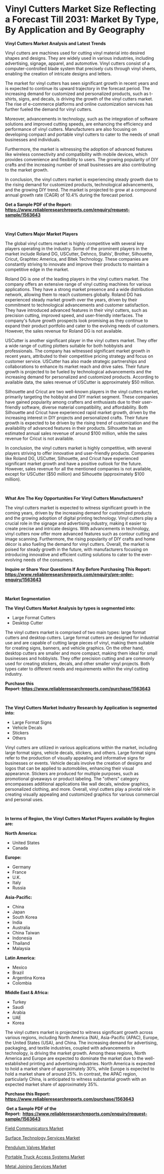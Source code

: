 <p><h1>Vinyl Cutters Market Size Reflecting a Forecast Till 2031: Market By Type, By Application and By Geography</h1></p><p><strong>Vinyl Cutters Market Analysis and Latest Trends</strong></p>
<p><p>Vinyl cutters are machines used for cutting vinyl material into desired shapes and designs. They are widely used in various industries, including advertising, signage, apparel, and automotive. Vinyl cutters consist of a computer-controlled blade system that precisely cuts through vinyl sheets, enabling the creation of intricate designs and letters.</p><p>The market for vinyl cutters has seen significant growth in recent years and is expected to continue its upward trajectory in the forecast period. The increasing demand for customized and personalized products, such as t-shirts, signs, and decals, is driving the growth of the vinyl cutters market. The rise of e-commerce platforms and online customization services has further fueled the demand for vinyl cutters.</p><p>Moreover, advancements in technology, such as the integration of software solutions and improved cutting speeds, are enhancing the efficiency and performance of vinyl cutters. Manufacturers are also focusing on developing compact and portable vinyl cutters to cater to the needs of small businesses and individuals.</p><p>Furthermore, the market is witnessing the adoption of advanced features like wireless connectivity and compatibility with mobile devices, which provides convenience and flexibility to users. The growing popularity of DIY crafts and the increasing number of small businesses are also contributing to the market growth.</p><p>In conclusion, the vinyl cutters market is experiencing steady growth due to the rising demand for customized products, technological advancements, and the growing DIY trend. The market is projected to grow at a compound annual growth rate (CAGR) of 10.4% during the forecast period.</p></p>
<p><strong>Get a Sample PDF of the Report:&nbsp; <a href="https://www.reliableresearchreports.com/enquiry/request-sample/1563643">https://www.reliableresearchreports.com/enquiry/request-sample/1563643</a></strong></p>
<p>&nbsp;</p>
<p><strong>Vinyl Cutters Major Market Players</strong></p>
<p><p>The global vinyl cutters market is highly competitive with several key players operating in the industry. Some of the prominent players in the market include Roland DG, USCutter, Dehnco, Stahls', Brother, Silhouette, Cricut, Graphtec America, and Bitek Technology. These companies are constantly striving to innovate and improve their products to maintain a competitive edge in the market.</p><p>Roland DG is one of the leading players in the vinyl cutters market. The company offers an extensive range of vinyl cutting machines for various applications. They have a strong market presence and a wide distribution network, allowing them to reach customers globally. Roland DG has experienced steady market growth over the years, driven by their commitment to technological advancements and customer satisfaction. They have introduced advanced features in their vinyl cutters, such as precision cutting, improved speed, and user-friendly interfaces. The company's future growth prospects look promising as they continue to expand their product portfolio and cater to the evolving needs of customers. However, the sales revenue for Roland DG is not available.</p><p>USCutter is another significant player in the vinyl cutters market. They offer a wide range of cutting plotters suitable for both hobbyists and professionals. The company has witnessed significant market growth in recent years, attributed to their competitive pricing strategy and focus on customer service. USCutter has also made strategic partnerships and collaborations to enhance its market reach and drive sales. Their future growth is projected to be fueled by technological advancements and the increasing demand for personalized and customized products. According to available data, the sales revenue of USCutter is approximately $50 million.</p><p>Silhouette and Cricut are two well-known players in the vinyl cutters market, primarily targeting the hobbyist and DIY market segment. These companies have gained popularity among crafters and enthusiasts due to their user-friendly software, diverse material compatibility, and affordability. Both Silhouette and Cricut have experienced rapid market growth, driven by the increasing interest in DIY projects and personalized crafts. Their future growth is expected to be driven by the rising trend of customization and the availability of advanced features in their products. Silhouette has an estimated annual sales revenue of around $100 million, while the sales revenue for Cricut is not available.</p><p>In conclusion, the vinyl cutters market is highly competitive, with several players striving to offer innovative and user-friendly products. Companies like Roland DG, USCutter, Silhouette, and Cricut have experienced significant market growth and have a positive outlook for the future. However, sales revenue for all the mentioned companies is not available, except for USCutter ($50 million) and Silhouette (approximately $100 million).</p></p>
<p>&nbsp;</p>
<p><strong>What Are The Key Opportunities For Vinyl Cutters Manufacturers?</strong></p>
<p><p>The vinyl cutters market is expected to witness significant growth in the coming years, driven by the increasing demand for customized products and the growing adoption of digital printing technology. Vinyl cutters play a crucial role in the signage and advertising industry, making it easier to create precise and intricate designs. With advancements in technology, vinyl cutters now offer more advanced features such as contour cutting and image scanning. Furthermore, the rising popularity of DIY crafts and home décor is also fueling the demand for vinyl cutters. Overall, the market is poised for steady growth in the future, with manufacturers focusing on introducing innovative and efficient cutting solutions to cater to the ever-evolving needs of the consumers.</p></p>
<p><strong>Inquire or Share Your Questions If Any Before Purchasing This Report: <a href="https://www.reliableresearchreports.com/enquiry/pre-order-enquiry/1563643">https://www.reliableresearchreports.com/enquiry/pre-order-enquiry/1563643</a></strong></p>
<p>&nbsp;</p>
<p><strong>Market Segmentation</strong></p>
<p><strong>The Vinyl Cutters Market Analysis by types is segmented into:</strong></p>
<p><ul><li>Large Format Cutters</li><li>Desktop Cutter</li></ul></p>
<p><p>The vinyl cutters market is comprised of two main types: large format cutters and desktop cutters. Large format cutters are designed for industrial use and are capable of cutting large pieces of vinyl, making them suitable for creating signs, banners, and vehicle graphics. On the other hand, desktop cutters are smaller and more compact, making them ideal for small businesses and hobbyists. They offer precision cutting and are commonly used for creating stickers, decals, and other smaller vinyl projects. Both types cater to different needs and requirements within the vinyl cutting industry.</p></p>
<p><strong>Purchase this Report:&nbsp;<a href="https://www.reliableresearchreports.com/purchase/1563643">https://www.reliableresearchreports.com/purchase/1563643</a></strong></p>
<p>&nbsp;</p>
<p><strong>The Vinyl Cutters Market Industry Research by Application is segmented into:</strong></p>
<p><ul><li>Large Format Signs</li><li>Vehicle Decals</li><li>Stickers</li><li>Others</li></ul></p>
<p><p>Vinyl cutters are utilized in various applications within the market, including large format signs, vehicle decals, stickers, and others. Large format signs refer to the production of visually appealing and informative signs for businesses or events. Vehicle decals involve the creation of designs and logos that can be applied to automobiles, enhancing their visual appearance. Stickers are produced for multiple purposes, such as promotional giveaways or product labeling. The "others" category encompasses additional applications like wall decals, window graphics, personalized clothing, and more. Overall, vinyl cutters play a pivotal role in creating visually appealing and customized graphics for various commercial and personal uses.</p></p>
<p>&nbsp;</p>
<p><strong>In terms of Region, the Vinyl Cutters Market Players available by Region are:</strong></p>
<p>
    <p> <strong> North America: </strong>
        <ul>
            <li>United States</li>
            <li>Canada</li>
        </ul>
        </p> 
    <p> <strong> Europe: </strong>
        <ul>
            <li>Germany</li>
            <li>France</li>
            <li>U.K.</li>
            <li>Italy</li>
            <li>Russia</li>
        </ul>
        </p> 
    <p> <strong> Asia-Pacific: </strong>
        <ul>
            <li>China</li>
            <li>Japan</li>
            <li>South Korea</li>
            <li>India</li>
            <li>Australia</li>
            <li>China Taiwan</li>
            <li>Indonesia</li>
            <li>Thailand</li>
            <li>Malaysia</li>
        </ul>
        </p> 
    <p> <strong> Latin America: </strong>
        <ul>
            <li>Mexico</li>
            <li>Brazil</li>
            <li>Argentina Korea</li>
            <li>Colombia</li>
        </ul>
        </p> 
    <p> <strong> Middle East & Africa: </strong>
        <ul>
            <li>Turkey</li>
            <li>Saudi</li>
            <li>Arabia</li>
            <li>UAE</li>
            <li>Korea</li>
        </ul>
    </p>
    </p>
<p><p>The vinyl cutters market is projected to witness significant growth across various regions, including North America (NA), Asia-Pacific (APAC), Europe, the United States (USA), and China. The increasing demand for advertising, packaging, and textile industries, coupled with advancements in technology, is driving the market growth. Among these regions, North America and Europe are expected to dominate the market due to the well-established printing and advertising industries. North America is expected to hold a market share of approximately 30%, while Europe is expected to hold a market share of around 25%. In contrast, the APAC region, particularly China, is anticipated to witness substantial growth with an expected market share of approximately 35%.</p></p>
<p><strong>Purchase this Report: <a href="https://www.reliableresearchreports.com/purchase/1563643">https://www.reliableresearchreports.com/purchase/1563643</a></strong></p>
<p>&nbsp;<strong>Get a Sample PDF of the Report:&nbsp;&nbsp;<a href="https://www.reliableresearchreports.com/enquiry/request-sample/1563643">https://www.reliableresearchreports.com/enquiry/request-sample/1563643</a></strong></p>
<p><strong></strong></p>
<p><p><a href="https://github.com/prosalinda88/Market-Research-Report-List-2/blob/main/field-communicators-market.md">Field Communicators Market</a></p><p><a href="https://medium.com/@christinaweber16/surface-technology-services-market-comprehensive-assessment-by-type-application-and-geography-5fd99961cce1">Surface Technology Services Market</a></p><p><a href="https://github.com/amae102299/Market-Research-Report-List-2/blob/main/pendulum-valves-market.md">Pendulum Valves Market</a></p><p><a href="https://medium.com/p/3b5fe066138a/edit">Portable Truck Access Systems Market</a></p><p><a href="https://medium.com/@christinaweber16/analyzing-metal-joining-services-market-global-industry-perspective-and-forecast-2023-to-2030-c6c969224b63">Metal Joining Services Market</a></p></p>